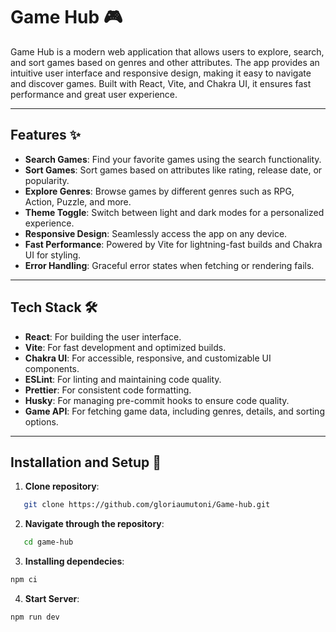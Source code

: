 # Game Hub 🎮

Game Hub is a modern web application that allows users to explore, search, and sort games based on genres and other attributes. The app provides an intuitive user interface and responsive design, making it easy to navigate and discover games. Built with React, Vite, and Chakra UI, it ensures fast performance and great user experience.

---

## Features ✨

- **Search Games**: Find your favorite games using the search functionality.
- **Sort Games**: Sort games based on attributes like rating, release date, or popularity.
- **Explore Genres**: Browse games by different genres such as RPG, Action, Puzzle, and more.
- **Theme Toggle**: Switch between light and dark modes for a personalized experience.
- **Responsive Design**: Seamlessly access the app on any device.
- **Fast Performance**: Powered by Vite for lightning-fast builds and Chakra UI for styling.
- **Error Handling**: Graceful error states when fetching or rendering fails.

---

## Tech Stack 🛠️

- **React**: For building the user interface.
- **Vite**: For fast development and optimized builds.
- **Chakra UI**: For accessible, responsive, and customizable UI components.
- **ESLint**: For linting and maintaining code quality.
- **Prettier**: For consistent code formatting.
- **Husky**: For managing pre-commit hooks to ensure code quality.
- **Game API**: For fetching game data, including genres, details, and sorting options.

---

## Installation and Setup 🚀

1. **Clone repository**:

```bash
   git clone https://github.com/gloriaumutoni/Game-hub.git
```

2. **Navigate through the repository**:

```bash
   cd game-hub
```

3. **Installing dependecies**:

```bash
npm ci
```

4. **Start Server**:

```bash
npm run dev
```
